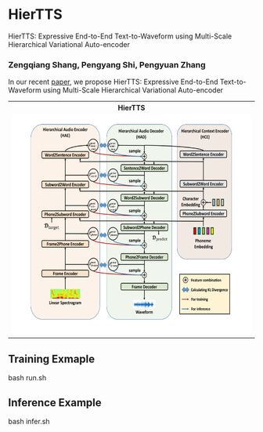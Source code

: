 # HierTTS
HierTTS: Expressive End-to-End Text-to-Waveform using Multi-Scale Hierarchical Variational Auto-encoder

### Zengqiang Shang, Pengyang Shi, Pengyuan Zhang

In our recent [paper](https://www.mdpi.com/2076-3417/13/2/868), we propose HierTTS: Expressive End-to-End Text-to-Waveform using Multi-Scale Hierarchical Variational Auto-encoder

<table style="width:100%">
  <tr>
    <th>HierTTS</th>
  </tr>
  <tr>
    <td><img src="resources/zeng1-1.png" alt="HierTTS" height="450"></td>
  </tr>
</table>



## Training Exmaple
bash run.sh

## Inference Example
bash infer.sh